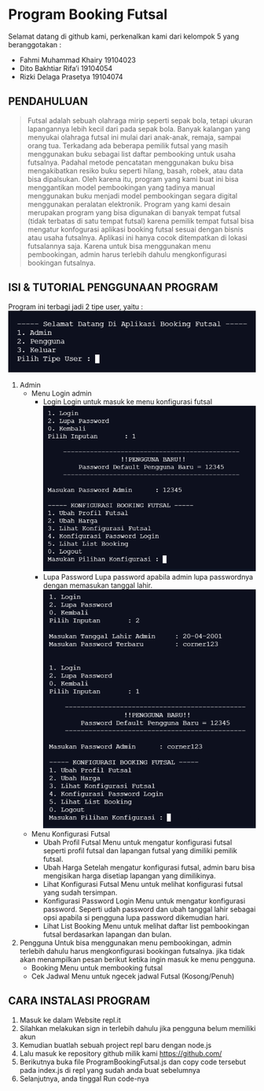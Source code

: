# Program Booking Futsal


Selamat datang di github kami, perkenalkan kami dari kelompok 5 yang beranggotakan :
* Fahmi Muhammad Khairy     19104023
* Dito Bakhtiar Rifa’i      19104054
* Rizki Delaga Prasetya     19104074

## PENDAHULUAN

> Futsal adalah sebuah olahraga mirip seperti sepak bola, tetapi ukuran lapangannya lebih kecil dari pada sepak bola. Banyak kalangan yang menyukai olahraga futsal ini mulai dari anak-anak, remaja, sampai orang tua.
> Terkadang ada beberapa pemilik futsal yang masih menggunakan buku sebagai list daftar pembooking untuk usaha futsalnya. Padahal metode pencatatan menggunakan buku bisa mengakibatkan resiko buku seperti hilang, basah, robek, atau data bisa dipalsukan.
> Oleh karena itu, program yang kami buat ini bisa menggantikan model pembookingan yang tadinya manual menggunakan buku menjadi model pembookingan segara digital menggunakan peralatan elektronik.
> Program yang kami desain merupakan program yang bisa digunakan di banyak tempat futsal (tidak terbatas di satu tempat futsal) karena pemilik tempat futsal bisa mengatur konfogurasi aplikasi booking futsal sesuai dengan bisnis atau usaha futsalnya.
> Aplikasi ini hanya cocok ditempatkan di lokasi futsalannya saja. Karena untuk bisa menggunakan menu pembookingan, admin harus terlebih dahulu mengkonfigurasi bookingan futsalnya.


## ISI & TUTORIAL PENGGUNAAN PROGRAM
Program ini terbagi jadi 2 tipe user, yaitu :
![Menu Pilih Tipe User](https://raw.githubusercontent.com/RizkiDelaga/TugasBesarPBO-Kelompok5-SE03A/main/img/Menu%20Pilih%20Tipe%20User.png)
1. Admin
    * Menu Login admin
        * Login
            Login untuk masuk ke menu konfigurasi futsal
            ![Login](https://raw.githubusercontent.com/RizkiDelaga/TugasBesarPBO-Kelompok5-SE03A/main/img/Admin/Menu%20Login%20Admin/Login/Login%20Admin.png)
        * Lupa Password
            Lupa password apabila admin lupa passwordnya dengan memasukan tanggal lahir.
            ![Lupa Password](https://raw.githubusercontent.com/RizkiDelaga/TugasBesarPBO-Kelompok5-SE03A/main/img/Admin/Menu%20Login%20Admin/Lupa%20Password/Lupa%20Password.png)
    * Menu Konfigurasi Futsal
        * Ubah Profil Futsal
            Menu untuk mengatur konfigurasi futsal seperti profil futsal dan lapangan futsal yang dimiliki pemilik futsal.
            ![]()
        * Ubah Harga
            Setelah mengatur konfigurasi futsal, admin baru bisa mengisikan harga disetiap lapangan yang dimilikinya.
            ![]()
        * Lihat Konfigurasi Futsal
            Menu untuk melihat konfigurasi futsal yang sudah tersimpan.
            ![]()
        * Konfigurasi Password Login
            Menu untuk mengatur konfigurasi password. Seperti udah password dan ubah tanggal lahir sebagai opsi apabila si pengguna lupa password dikemudian hari.
            ![]()
        * Lihat List Booking
            Menu untuk melihat daftar list pembookingan futsal berdasarkan lapangan dan bulan.
            ![]()
2. Pengguna
    Untuk bisa menggunakan menu pembookingan, admin terlebih dahulu harus mengkonfigurasi bookingan futsalnya. jika tidak akan menampilkan pesan berikut ketika ingin masuk ke menu pengguna.
    * Booking
        Menu untuk membooking futsal
    * Cek Jadwal
        Menu untuk ngecek jadwal Futsal (Kosong/Penuh)


## CARA INSTALASI PROGRAM

1.	Masuk ke dalam Website repl.it
2.	Silahkan melakukan sign in terlebih dahulu jika pengguna belum memiliki akun
3.	Kemudian buatlah sebuah project repl baru dengan node.js
4.	Lalu masuk ke repository github milik kami https://github.com/
5.	Berikutnya buka file ProgramBookingFutsal.js dan copy code tersebut pada index.js di repl yang sudah anda buat sebelumnya
6.	Selanjutnya, anda tinggal Run code-nya

